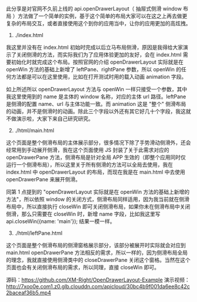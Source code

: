 此分享是对官网不久前上线的 api.openDrawerLayout（ 抽屉式侧滑 window 布局 ）方法做了一个简单的实例，基于这个简单的布局大家可以在这之上再去做更复杂的布局交互，或者直接使用这个到你的应用当中，让你的应用更加的高炫拽。

1. ./index.html

我这里并没有在 index.html 初始时完成以后立马布局侧滑，原因是我得给大家演示了关闭侧滑的方法，而实际我们为了应用体验更加的友好，会在 index.html 需要初始化时就完成这个布局。按照官网的介绍 openDrawerLayout 实际就是在 openWin 方法的基础上新增了 leftPane、rightPane 参数，所以 openWin 的任何方法都是可以在这里使用，比如在打开测试时用的载入动画 animation 字段。

如上所述所以 openDrawerLayout 方法与 openWin 一样只接受一个参数，其中我这里使用到的 name 是主体的 window 名称，对应的主体 url 路径。leftPane 是侧滑的配置 name、url 与主体功能一致。而 animation 这是 "整个" 侧滑布局的动画，并不是侧滑时的动画。除此三个字段以外还有其它好几十个字段，我这就不做演示啦，大家下来自己研究研究。

2. ./html/main.html

这个页面是整个侧滑布局的主体展示部分，很多情况下除了手势滑动侧滑外，还会经常用到手动展开侧滑，我在这个页面使用 JS 封装了关于此需求对应的 openDrawerPane 方法，侧滑布局是针对全局 APP 生效的（即整个应用同时仅运行一个侧滑布局），所以这里关于所有侧滑的方法可以全局去使用，我在 index.html 中 openDrawerLayout 的布局，而现在我是在 main.html 中去使用 openDrawerPane 来展开侧滑。

同第 1 点提到的 "openDrawerLayout 实际就是在 openWin 方法的基础上新增的方法"，所以依照 window 的关闭方式，侧滑布局同样适用，因为我当前就在侧滑布局中，所以直接执行 closeWin 即可关闭侧滑布局，如果你未在侧滑布局中关闭侧滑，那么只需要在 closeWin 时，新增 name 字段，比如我这里写 api.closeWin({name: 'main'}); 结果一模一样。

3.  ./html/leftPane.html

这个页面是整个侧滑布局的侧滑窗格展示部分，该部分被展开时实际就会对应到 main.html openDrawerPane 方法相反的需求，所以一样的，因为侧滑布局全局的理念，我就直接使用侧滑类中的 closeDrawerPane 关闭这个窗格。当然在这个页面也会有关闭侧滑布局的需求，所以同理，直接 closeWin 即可。

源码：https://github.com/XM-Right/OpenDrawerLayout-Example
演示视频：http://7xoo0e.com1.z0.glb.clouddn.com/apicloud/30bc4b9f001da6ee8c42c2baceaf36b5.mp4
